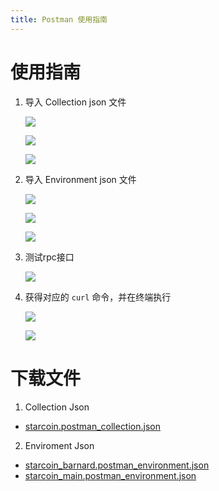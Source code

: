 ```yaml
---
title: Postman 使用指南
---
```


# 使用指南

1. 导入 Collection json 文件
    
    ![](/images/postman_1.jpg)

    ![](/images/postman_2.jpg)

    ![](/images/postman_3.jpg)

2. 导入 Environment json 文件

    ![](/images/postman_4.jpg)

    ![](/images/postman_5.jpg)

    ![](/images/postman_6.jpg)
    
3. 测试rpc接口

    ![](/images/postman_7.jpg)

4. 获得对应的 `curl` 命令，并在终端执行

    ![](/images/postman_8.jpg)

    ![](/images/postman_9.jpg)

# 下载文件 

1. Collection Json

* [starcoin.postman_collection.json](/rpc/postman/starcoin.postman_collection.json)

2. Enviroment Json

* [starcoin_barnard.postman_environment.json](/rpc/postman/starcoin_barnard.postman_environment.json)
* [starcoin_main.postman_environment.json](/rpc/postman/starcoin_main.postman_environment.json)
